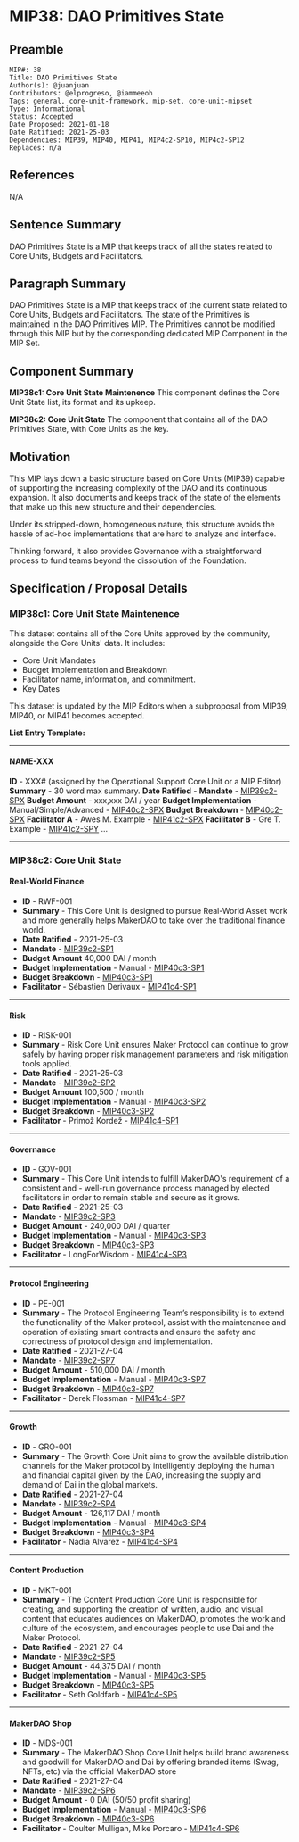 # MIP38: DAO Primitives State

## Preamble
```
MIP#: 38
Title: DAO Primitives State
Author(s): @juanjuan
Contributors: @elprogreso, @iammeeoh
Tags: general, core-unit-framework, mip-set, core-unit-mipset
Type: Informational
Status: Accepted
Date Proposed: 2021-01-18
Date Ratified: 2021-25-03
Dependencies: MIP39, MIP40, MIP41, MIP4c2-SP10, MIP4c2-SP12
Replaces: n/a
```

## References

N/A

## Sentence Summary

DAO Primitives State is a MIP that keeps track of all the states related to Core Units, Budgets and Facilitators.

## Paragraph Summary

DAO Primitives State is a MIP that keeps track of the current state related to Core Units, Budgets and Facilitators. The state of the Primitives is maintained in the DAO Primitives MIP. The Primitives cannot be modified through this MIP but by the corresponding dedicated MIP Component in the MIP Set.

## Component Summary

**MIP38c1: Core Unit State Maintenence**
This component defines the Core Unit State list, its format and its upkeep.

**MIP38c2: Core Unit State**
The component that contains all of the DAO Primitives State, with Core Units as the key.

## Motivation

This MIP lays down a basic structure based on Core Units (MIP39) capable of supporting the increasing complexity of the DAO and its continuous expansion. It also documents and keeps track of the state of the elements that make up this new structure and their dependencies.

Under its stripped-down, homogeneous nature, this structure avoids the hassle of ad-hoc implementations that are hard to analyze and interface.

Thinking forward, it also provides Governance with a straightforward process to fund teams beyond the dissolution of the Foundation.

## Specification / Proposal Details

### MIP38c1: Core Unit State Maintenence

This dataset contains all of the Core Units approved by the community, alongside the Core Units' data. It includes:
- Core Unit Mandates
- Budget Implementation and Breakdown
- Facilitator name, information, and commitment.
- Key Dates

This dataset is updated by the MIP Editors when a subproposal from MIP39, MIP40, or MIP41 becomes accepted.


**List Entry Template:**

---

#### NAME-XXX
**ID** - XXX# (assigned by the Operational Support Core Unit or a MIP Editor)
**Summary** - 30 word max summary.
**Date Ratified** - <date ratified>
**Mandate** - [MIP39c2-SPX](link)
**Budget Amount** - xxx,xxx DAI / year
**Budget Implementation** - Manual/Simple/Advanced - [MIP40c2-SPX](link)
**Budget Breakdown** - [MIP40c2-SPX](example.com/budget_implementation)
**Facilitator A** - Awes M. Example - [MIP41c2-SPX](link)
**Facilitator B** - Gre T. Example - [MIP41c2-SPY](link)
...

---

### MIP38c2: Core Unit State

#### Real-World Finance
- **ID** - RWF-001
- **Summary** - This Core Unit is designed to pursue Real-World Asset work and more generally helps MakerDAO to take over the traditional finance world.
- **Date Ratified** - 2021-25-03
- **Mandate** - [MIP39c2-SP1](https://github.com/makerdao/mips/blob/master/MIP39/MIP39c2-Subproposals/MIP39c2-SP1.md)
- **Budget Amount** 40,000 DAI / month
- **Budget Implementation** - Manual - [MIP40c3-SP1](https://github.com/makerdao/mips/blob/master/MIP40/MIP40c3-Subproposals/MIP40c3-SP1.md)
- **Budget Breakdown** - [MIP40c3-SP1](https://github.com/makerdao/mips/blob/master/MIP40/MIP40c3-Subproposals/MIP40c3-SP1.md)
- **Facilitator** - Sébastien Derivaux - [MIP41c4-SP1](https://github.com/makerdao/mips/blob/master/MIP41/MIP41c4-Subproposals/MIP41c4-SP1.md)

---

#### Risk
- **ID** - RISK-001
- **Summary** - Risk Core Unit ensures Maker Protocol can continue to grow safely by having proper risk management parameters and risk mitigation tools applied.
- **Date Ratified** - 2021-25-03
- **Mandate** - [MIP39c2-SP2](https://github.com/makerdao/mips/blob/master/MIP39/MIP39c2-Subproposals/MIP39c2-SP2.md)
- **Budget Amount** 100,500 / month
- **Budget Implementation** - Manual - [MIP40c3-SP2](https://github.com/makerdao/mips/blob/master/MIP40/MIP40c3-Subproposals/MIP40c3-SP2.md)
- **Budget Breakdown** - [MIP40c3-SP2](https://github.com/makerdao/mips/blob/master/MIP40/MIP40c3-Subproposals/MIP40c3-SP2.md)
- **Facilitator** - Primož Kordež - [MIP41c4-SP1](https://github.com/makerdao/mips/blob/master/MIP41/MIP41c4-Subproposals/MIP41c4-SP2.md)

---

#### Governance
- **ID** - GOV-001
- **Summary** - This Core Unit intends to fulfill MakerDAO's requirement of a consistent and - well-run governance process managed by elected facilitators in order to remain stable and secure as it grows.
- **Date Ratified** -  2021-25-03
- **Mandate** - [MIP39c2-SP3](https://github.com/makerdao/mips/blob/master/MIP39/MIP39c2-Subproposals/MIP39c2-SP3.md)
- **Budget Amount** - 240,000 DAI / quarter
- **Budget Implementation** - Manual - [MIP40c3-SP3](https://github.com/makerdao/mips/blob/master/MIP40/MIP40c3-Subproposals/MIP40c3-SP3.md)
- **Budget Breakdown** - [MIP40c3-SP3](https://github.com/makerdao/mips/blob/master/MIP40/MIP40c3-Subproposals/MIP40c3-SP3.md)
- **Facilitator** - LongForWisdom - [MIP41c4-SP3](https://github.com/makerdao/mips/blob/master/MIP41/MIP41c4-Subproposals/MIP41c4-SP3.md)

---

#### Protocol Engineering
- **ID** - PE-001
- **Summary** - The Protocol Engineering Team’s responsibility is to extend the functionality of the Maker protocol, assist with the maintenance and operation of existing smart contracts and ensure the safety and correctness of protocol design and implementation.
- **Date Ratified** -  2021-27-04
- **Mandate** - [MIP39c2-SP7](https://github.com/makerdao/mips/blob/master/MIP39/MIP39c2-Subproposals/MIP39c2-SP7.md)
- **Budget Amount** - 510,000 DAI / month
- **Budget Implementation** - Manual - [MIP40c3-SP7](https://github.com/makerdao/mips/blob/master/MIP40/MIP40c3-Subproposals/MIP40c3-SP7.md)
- **Budget Breakdown** - [MIP40c3-SP7](https://github.com/makerdao/mips/blob/master/MIP40/MIP40c3-Subproposals/MIP40c3-SP7.md)
- **Facilitator** - Derek Flossman - [MIP41c4-SP7](https://github.com/makerdao/mips/blob/master/MIP41/MIP41c4-Subproposals/MIP41c4-SP7.md)

---

#### Growth
- **ID** - GRO-001
- **Summary** - The Growth Core Unit aims to grow the available distribution channels for the Maker protocol by intelligently deploying the human and financial capital given by the DAO, increasing the supply and demand of Dai in the global markets.
- **Date Ratified** -  2021-27-04
- **Mandate** - [MIP39c2-SP4](https://github.com/makerdao/mips/blob/master/MIP39/MIP39c2-Subproposals/MIP39c2-SP4.md)
- **Budget Amount** - 126,117 DAI / month
- **Budget Implementation** - Manual - [MIP40c3-SP4](https://github.com/makerdao/mips/blob/master/MIP40/MIP40c3-Subproposals/MIP40c3-SP4.md)
- **Budget Breakdown** - [MIP40c3-SP4](https://github.com/makerdao/mips/blob/master/MIP40/MIP40c3-Subproposals/MIP40c3-SP4.md)
- **Facilitator** - Nadia Alvarez - [MIP41c4-SP4](https://github.com/makerdao/mips/blob/master/MIP41/MIP41c4-Subproposals/MIP41c4-SP4.md)

---

#### Content Production
- **ID** - MKT-001
- **Summary** - The Content Production Core Unit is responsible for creating, and supporting the creation of written, audio, and visual content that educates audiences on MakerDAO, promotes the work and culture of the ecosystem, and encourages people to use Dai and the Maker Protocol.
- **Date Ratified** -  2021-27-04
- **Mandate** - [MIP39c2-SP5](https://github.com/makerdao/mips/blob/master/MIP39/MIP39c2-Subproposals/MIP39c2-SP5.md)
- **Budget Amount** - 44,375 DAI / month
- **Budget Implementation** - Manual - [MIP40c3-SP5](https://github.com/makerdao/mips/blob/master/MIP40/MIP40c3-Subproposals/MIP40c3-SP5.md)
- **Budget Breakdown** - [MIP40c3-SP5](https://github.com/makerdao/mips/blob/master/MIP40/MIP40c3-Subproposals/MIP40c3-SP5.md)
- **Facilitator** - Seth Goldfarb - [MIP41c4-SP5](https://github.com/makerdao/mips/blob/master/MIP41/MIP41c4-Subproposals/MIP41c4-SP5.md)

---

#### MakerDAO Shop
- **ID** - MDS-001
- **Summary** - The MakerDAO Shop Core Unit helps build brand awareness and goodwill for MakerDAO and Dai by offering branded items (Swag, NFTs, etc) via the official MakerDAO store
- **Date Ratified** -  2021-27-04
- **Mandate** - [MIP39c2-SP6](https://github.com/makerdao/mips/blob/master/MIP40/MIP40c3-Subproposals/MIP40c3-SP6.md)
- **Budget Amount** - 0 DAI (50/50 profit sharing)
- **Budget Implementation** - Manual - [MIP40c3-SP6](https://github.com/makerdao/mips/blob/master/MIP40/MIP40c3-Subproposals/MIP40c3-SP6.md)
- **Budget Breakdown** - [MIP40c3-SP6](https://github.com/makerdao/mips/blob/master/MIP40/MIP40c3-Subproposals/MIP40c3-SP6.md)
- **Facilitator** - Coulter Mulligan, Mike Porcaro - [MIP41c4-SP6](https://github.com/makerdao/mips/blob/master/MIP41/MIP41c4-Subproposals/MIP41c4-SP6.md)